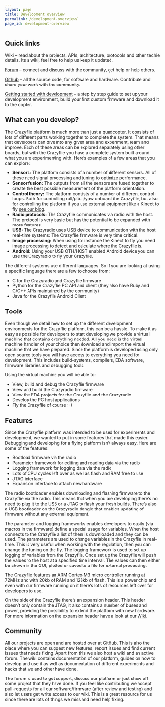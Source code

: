 ```yaml
---
layout: page
title: Development overview
permalink: /development-overview/
page_id: development-overview
---
```


## Quick links

[Wiki](//wiki.bitcraze.io) – read about the projects, APIs, architecture, protocols and other techie details. Its a wiki, feel free to help us keep it updated.

[Forum](//forum.bitcraze.io) – connect and discuss with the community, get help or help others.

[Github](https://github.com/bitcraze) – all the source code, for software and hardware. Contribute and share your work with the community.

[Getting started with development](/getting-started-with-development/) – a step by step guide to set up your development environment, build your first custom firmware and download it to the copter.

## What can you develop?

The Crazyflie platform is much more than just a quadcopter. It consists of lots
of different parts working together to complete the system. That means that
developers can dive into any given area and experiment, learn and improve. Each
of these areas can be explored separately using other boards, but with the
Crazyflie you have a complete system built around what you are experimenting
with. Here’s examples of a few areas that you can explore:

* **Sensors:** The platform consists of a number of different sensors. All of
these need signal processing and tuning to optimize performance.
* **Sensor fusion:** The outputs from all the sensors are fused together to
create the best possible measurement of the platform orientation.
* **Control theory:** The platform consists of a number of different
control-loops. Both for controlling roll/pitch/yaw onboard the Crazyflie, but
also for controlling the platform if you use external equipment like a Kinect to
fly [see our blog](/blog/).
* **Radio protocols:** The Crazyflie communicates via radio with the host. The
protocol is very basic but has the potential to be expanded with more features.
* **USB:** The Crazyradio uses USB device to communication with the host
real-time systems: The Crazyflie firmware is very time critical.
* **Image processing:** When using for instance the Kinect to fly you need image
processing to detect and calculate where the Crazyflie is.
* **Android:** Using your USB OTH/HOST enabled Android device you can use the
Crazyradio to fly your Crazyflie.

The different systems use different languages. So if you are looking at using a
specific language there are a few to choose from:

* C for the Crazyradio and Crazyflie firmware
* Python for the Crazyflie PC API and client (they also have Ruby and C/C++ APIs
maintained by the community)
* Java for the Crazyflie Android Client

## Tools

Even though we detail how to set up the different development environments for
the Crazyflie platform, this can be a hassle. To make it as easy as possible
for developers to start developing we provide a virtual machine that contains
everything needed. All you need is the virtual machine handler of your choice
then download and import the virtual machine that we have prepared. Since the
platform is developed using only open source tools you will have access to everything
you need for development. This includes build-systems, compilers, EDA software,
firmware libraries and debugging tools.

Using the virtual machine you will be able to:

* View, build and debug the Crazyflie firmware
* View and build the Crazyradio firmware
* View the EDA projects for the Crazyflie and the Crazyradio
* Develop the PC host applications
* Fly the Crazyflie of course :-)

## Features

Since the Crazyflie platform was intended to be used for experiments and
development, we wanted to put in some features that made this easier. Debugging
and developing for a flying platform isn’t always easy. Here are some of the
features:

* Bootload firmware via the radio
* Parameter framework for editing and reading data via the radio
* Logging framework for logging data via the radio
* Lots of CPU cycles left over as well as flash and RAM free to use
* JTAG interface
* Expansion interface to attach new hardware

The radio bootloader enables downloading and flashing firmware to the Crazyflie
via the radio. This means that when you are developing there’s no need to plug
it to the USB or a JTAG to flash your fresh builds. There’s also a USB
bootloader on the Crazyradio dongle that enables updating of firmware without
any external equipment.

The parameter and logging frameworks enables developers to easily (via macros
in the firmware) define a special usage for variables. When the host connects
to the Crazyflie a list of them is downloaded and they can be used. The
parameters are used to change variables in the Crazyflie in real-time. This is
very useful when working with the regulation, then you can change the tuning on
the fly. The logging framework is used to set up logging of variables from the
Crazyflie. Once set up the Crazyflie will push the values to the host at a
specified time interval. The values can then either be shown in the GUI,
plotted or saved to a file for external processing.

The Crazyflie features an ARM Cortex-M3 micro controller running at 72MHz and
with 20kb of RAM and 128kb of flash. This is a power chip and even with our
firmware running on it there’s lots of resources left over for developers to
use.

On the side of the Crazyflie there’s an expansion header. This header doesn’t
only contain the JTAG, it also contains a number of buses and power, providing
the possibility to extend the platform with new hardware. For more information
on the expansion header have a look at our [Wiki](//wiki.bitcraze.io).

## Community

All our projects are open and are hosted over at GitHub. This is also the place
where you can suggest new features, report issues and find current issues that
needs fixing. Apart from this we also host a wiki and an active forum. The wiki
contains documentation of our platform, guides on how to develop and use it as
well as documentation of different experiments and hacks that we and other have
done.

The forum is used to get support, discuss our platform or just show off some
project that they have done. If you feel like contributing we accept
pull-requests for all our software/firmware (after review and testing) and also
let users get write access to our wiki. This is a great resource for us since
there are lots of things we miss and need help fixing.
